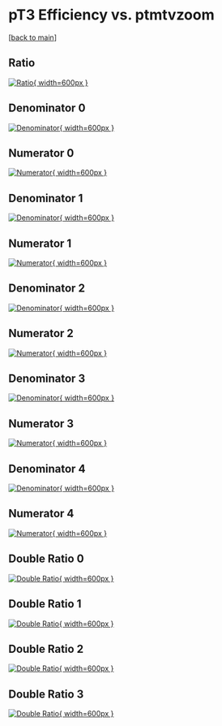 # pT3 Efficiency vs. ptmtvzoom

[[back to main](./)]



## Ratio

[![Ratio](../mtv/var/pT3_loweta_321_-1_eff_ptmtvzoom.png){ width=600px }](../mtv/var/pT3_loweta_321_-1_eff_ptmtvzoom.pdf)

## Denominator 0

[![Denominator](../mtv/den/pT3_loweta_321_-1_eff_ptmtvzoom_den0.png){ width=600px }](../mtv/den/pT3_loweta_321_-1_eff_ptmtvzoom_den0.pdf)

## Numerator 0

[![Numerator](../mtv/num/pT3_loweta_321_-1_eff_ptmtvzoom_num0.png){ width=600px }](../mtv/num/pT3_loweta_321_-1_eff_ptmtvzoom_num0.pdf)

## Denominator 1

[![Denominator](../mtv/den/pT3_loweta_321_-1_eff_ptmtvzoom_den1.png){ width=600px }](../mtv/den/pT3_loweta_321_-1_eff_ptmtvzoom_den1.pdf)

## Numerator 1

[![Numerator](../mtv/num/pT3_loweta_321_-1_eff_ptmtvzoom_num1.png){ width=600px }](../mtv/num/pT3_loweta_321_-1_eff_ptmtvzoom_num1.pdf)

## Denominator 2

[![Denominator](../mtv/den/pT3_loweta_321_-1_eff_ptmtvzoom_den2.png){ width=600px }](../mtv/den/pT3_loweta_321_-1_eff_ptmtvzoom_den2.pdf)

## Numerator 2

[![Numerator](../mtv/num/pT3_loweta_321_-1_eff_ptmtvzoom_num2.png){ width=600px }](../mtv/num/pT3_loweta_321_-1_eff_ptmtvzoom_num2.pdf)

## Denominator 3

[![Denominator](../mtv/den/pT3_loweta_321_-1_eff_ptmtvzoom_den3.png){ width=600px }](../mtv/den/pT3_loweta_321_-1_eff_ptmtvzoom_den3.pdf)

## Numerator 3

[![Numerator](../mtv/num/pT3_loweta_321_-1_eff_ptmtvzoom_num3.png){ width=600px }](../mtv/num/pT3_loweta_321_-1_eff_ptmtvzoom_num3.pdf)

## Denominator 4

[![Denominator](../mtv/den/pT3_loweta_321_-1_eff_ptmtvzoom_den4.png){ width=600px }](../mtv/den/pT3_loweta_321_-1_eff_ptmtvzoom_den4.pdf)

## Numerator 4

[![Numerator](../mtv/num/pT3_loweta_321_-1_eff_ptmtvzoom_num4.png){ width=600px }](../mtv/num/pT3_loweta_321_-1_eff_ptmtvzoom_num4.pdf)

## Double Ratio 0

[![Double Ratio](../mtv/ratio/pT3_loweta_321_-1_eff_ptmtvzoom_ratio0.png){ width=600px }](../mtv/ratio/pT3_loweta_321_-1_eff_ptmtvzoom_ratio0.pdf)

## Double Ratio 1

[![Double Ratio](../mtv/ratio/pT3_loweta_321_-1_eff_ptmtvzoom_ratio1.png){ width=600px }](../mtv/ratio/pT3_loweta_321_-1_eff_ptmtvzoom_ratio1.pdf)

## Double Ratio 2

[![Double Ratio](../mtv/ratio/pT3_loweta_321_-1_eff_ptmtvzoom_ratio2.png){ width=600px }](../mtv/ratio/pT3_loweta_321_-1_eff_ptmtvzoom_ratio2.pdf)

## Double Ratio 3

[![Double Ratio](../mtv/ratio/pT3_loweta_321_-1_eff_ptmtvzoom_ratio3.png){ width=600px }](../mtv/ratio/pT3_loweta_321_-1_eff_ptmtvzoom_ratio3.pdf)

